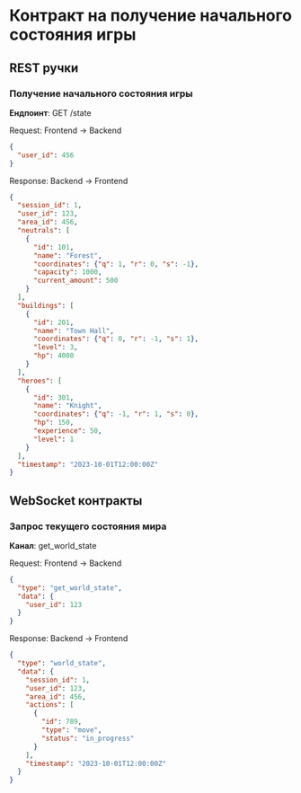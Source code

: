 # Контракт на получение начального состояния игры

## REST ручки

### Получение начального состояния игры

**Ендпоинт**: GET /state

Request: Frontend -> Backend
```json
{
  "user_id": 456
}
```

Response: Backend -> Frontend
```json
{
  "session_id": 1,
  "user_id": 123,
  "area_id": 456,
  "neutrals": [
    {
      "id": 101,
      "name": "Forest",
      "coordinates": {"q": 1, "r": 0, "s": -1},
      "capacity": 1000,
      "current_amount": 500
    }
  ],
  "buildings": [
    {
      "id": 201,
      "name": "Town Hall",
      "coordinates": {"q": 0, "r": -1, "s": 1},
      "level": 3,
      "hp": 4000
    }
  ],
  "heroes": [
    {
      "id": 301,
      "name": "Knight",
      "coordinates": {"q": -1, "r": 1, "s": 0},
      "hp": 150,
      "experience": 50,
      "level": 1
    }
  ],
  "timestamp": "2023-10-01T12:00:00Z"
}
```


## WebSocket контракты

### Запрос текущего состояния мира

**Канал**: get_world_state

Request: Frontend -> Backend
```json
{
  "type": "get_world_state",
  "data": {
    "user_id": 123
  }
}
```

Response: Backend -> Frontend
```json
{
  "type": "world_state",
  "data": {
    "session_id": 1,
    "user_id": 123,
    "area_id": 456,
    "actions": [
      {
        "id": 789,
        "type": "move",
        "status": "in_progress"
      }
    ],
    "timestamp": "2023-10-01T12:00:00Z"
  }
}
```